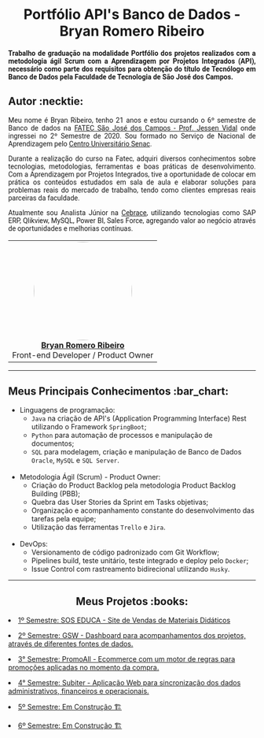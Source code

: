 <html>
<body>
  
 <h1 align="center"> Portfólio API's Banco de Dados - Bryan Romero Ribeiro</h1>  
  <h4 align="justify" style="font-family:roboto;"> Trabalho de graduação na modalidade Portfólio dos projetos realizados com a metodologia ágil Scrum com a Aprendizagem por Projetos Integrados (API), necessário como parte dos requisitos para obtenção do título de Tecnólogo em Banco de Dados pela Faculdade de Tecnologia de São José dos Campos.</h4>
  
  <h2> Autor :necktie: </h2>
  
  <p align="justify" style="font-family:roboto;"> Meu nome é Bryan Ribeiro, tenho 21 anos e estou cursando o 6º semestre de Banco de dados na <a href="https://fatecsjc-prd.azurewebsites.net/">FATEC São José dos Campos - Prof. Jessen Vidal</a> onde ingressei no 2º Semestre de 2020. Sou formado no Serviço de Nacional de Aprendizagem pelo <a href="https://www.sp.senac.br/senac-sao-jose-dos-campos">Centro Universitário Senac</a>.</p>
  <p align="justify" style="font-family:roboto;"> Durante a realização do curso na Fatec, adquiri diversos conhecimentos sobre tecnologias, metodologias, ferramentas e boas práticas de desenvolvimento. Com a Aprendizagem por Projetos Integrados, tive a oportunidade de colocar em prática os conteúdos estudados em sala de aula e elaborar soluções para problemas reais do mercado de trabalho, tendo como clientes empresas reais parceiras da faculdade. </p>
  <p align="justify" style="font-family:roboto;"> Atualmente sou Analista Júnior na <a href="https://www.cebrace.com.br/">Cebrace</a>, utilizando tecnologias como SAP ERP, Qlikview, MySQL, Power BI, Sales Force, agregando valor ao negócio através de oportunidades e melhorias contínuas.</p>
  
  <table align="center">
   <tr>
    <td align="center"><a href="https://www.linkedin.com/in/bryanrribeiro/"><img style="border-radius: 50%;" src="https://avatars.githubusercontent.com/u/70216549?v=4" width="200px;" alt=""/><br/><b>Bryan Romero Ribeiro</b></a>
      <br/>
      Front-end Developer / Product Owner
     </td>
   </tr>
  </table>
  
---

<h2> Meus Principais Conhecimentos :bar_chart:</h2>
<ul>
  <li>Linguagens de programação:
  <ul>
    <li><code>Java</code> na criação de API's (Application Programming Interface) Rest utilizando o Framework <code>SpringBoot</code>;</li>
    <li><code>Python</code> para automação de processos e manipulação de documentos;</li>
    <li><code>SQL</code> para modelagem, criação e manipulação de Banco de Dados <code>Oracle</code>, <code>MySQL</code> e <code>SQL Server</code>.</li>
    </ul></li>
  <br>
  <li> Metodologia Ágil (Scrum) - Product Owner:
  <ul> 
    <li>Criação do Product Backlog pela metodologia Product Backlog Building (PBB);</li>
    <li>Quebra das User Stories da Sprint em Tasks objetivas;</li>
    <li>Organização e acompanhamento constante do desenvolvimento das tarefas pela equipe;</li>
    <li>Utilização das ferramentas <code>Trello</code> e <code>Jira</code>.</li> 
    </ul></li>
  <br>
  <li> DevOps:
  <ul> 
    <li>Versionamento de código padronizado com Git Workflow;</li>
    <li>Pipelines build, teste unitário, teste integrado e deploy pelo <code>Docker</code>;</li>
    <li>Issue Control com rastreamento bidirecional utilizando <code>Husky</code>.</li>
    </ul></li>
  </ul>

---

 <h2 align="center"> Meus Projetos :books:</h2>
 
   <p align="justify" style="font-family:roboto;"><li><a href="https://github.com/BryanRibeiro/Portfolio-Projetos/blob/main/API_1.md">1º Semestre: SOS EDUCA - Site de Vendas de Materiais Didáticos</a></li></p>
   <p align="justify" style="font-family:roboto;"><li><a href="https://github.com/BryanRibeiro/Portfolio-Projetos/blob/main/API_2.md">2º Semestre: GSW - Dashboard para acompanhamentos dos projetos, através de diferentes fontes de dados.</a></li></p>
   <p align="justify" style="font-family:roboto;"><li><a href="https://github.com/BryanRibeiro/Portfolio-Projetos/blob/main/API_3.md">3° Semestre: PromoAll - Ecommerce com um motor de regras para promoções aplicadas no momento da compra.</a></li></p>
   <p align="justify" style="font-family:roboto;"><li><a href="https://github.com/BryanRibeiro/Portfolio-Projetos/blob/main/API_4.md">4° Semestre: Subiter - Aplicação Web para sincronização dos dados administrativos, financeiros e operacionais.</a></li></p>
   <p align="justify" style="font-family:roboto;"><li><a href="https://github.com/BryanRibeiro/Portfolio-Projetos/blob/main/API_5.md">5º Semestre: Em Construção 🏗️</a></li></p>
   <p align="justify" style="font-family:roboto;"><li><a href="https://github.com/BryanRibeiro/Portfolio-Projetos/blob/main/API_6.md">6º Semestre: Em Construção 🏗️</a></li></p>

</body>
</html>


